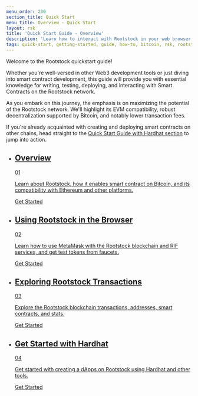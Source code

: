 ```yaml
---
menu_order: 200
section_title: Quick Start
menu_title: Overview - Quick Start
layout: rsk
title: 'Quick Start Guide - Overview'
description: 'Learn how to interact with Rootstock in your web browser, how to view Rootstock transactions, develop and deploy your very first smart contract to the Rootstock network.'
tags: quick-start, getting-started, guide, how-to, bitcoin, rsk, rootstock, peer-to-peer, merged-mining, blockchain, powpeg
---
```



Welcome to the Rootstock quickstart guide!

Whether you're well-versed in other Web3 development tools or just diving into smart contract development, this guide will provide you with essential knowledge for writing, testing, deploying, and interacting with Smart Contracts on the Rootstock network.

As you embark on this journey, the emphasis is on maximizing the potential of the Rootstock network. We'll highlight its EVM compatibility, robust decentralization supported by Bitcoin, and notably lower transaction fees.

If you're already acquainted with creating and deploying smart contracts on other chains, head straight to the [Quick Start Guide with Hardhat section](/guides/quickstart/hardhat/) to jump into action.

<div class="features-list">
    <ul id="card-list" class="row">
        <li class="col-xl-6 col-md-6">
        <div class="feature-card">
<div class="content"><a href="/guides/quickstart/overview/">
            <div class="content-container">
               <div class="card-title"><h2 class="zg-text-bg">Overview</h2><span class="zg-label ml-1">01</span></div> 
                <p class="card-desc">Learn about Rootstock, how it enables smart contract on Bitcoin, and its compatibility with Ethereum and other platforms.</p>
            </div>
            </a><div class="btn-container "><a href="/guides/quickstart/overview/">
                </a><a class="green" href="/guides/quickstart/overview/">Get Started</a>
            </div>
            </div>
        </div>
        </li>
        <li class="col-xl-6 col-md-6">
        <div class="feature-card">
<div class="content"><a href="/guides/quickstart/browser/">
            <div class="content-container">
              <div class="card-title"><h2 class="zg-text-bg bg-yellow">Using Rootstock in the Browser</h2><span class="zg-label ml-1 bg-yellow">02</span></div> 
                <p class="card-desc">Learn how to use MetaMask with the Rootstock blockchain and RIF services, and get test tokens from faucets.</p>
            </div>
            </a><div class="btn-container"><a href="/guides/quickstart/browser/">
                </a><a class="green" href="/guides/quickstart/browser/">Get Started</a>
            </div>
            </div>
        </div>
        </li>
        <li class="col-xl-6 col-md-6">
        <div class="feature-card">
<div class="content two-line-title-content"><a href="/guides/quickstart/transactions/">
            <div class="content-container">
            <div class="card-title"><h2 class="zg-text-bg bg-purple">Exploring Rootstock Transactions</h2><span class="zg-label ml-1 bg-purple">03</span></div>
                <p class="card-desc">Explore the Rootstock blockchain transactions, addresses, smart contracts, and stats.</p>
            </div>
            </a><div class="btn-container"><a href="/guides/quickstart/transactions/">
                </a><a class="green" href="/guides/quickstart/transactions/">Get Started</a>
            </div>
            </div>
        </div>
        </li>
        <li class="col-xl-6 col-md-6">
        <div class="feature-card">
<div class="content"><a href="/guides/quickstart/hardhat/">
            <div class="content-container">
               <div class="card-title"><h2 class="zg-text-bg bg-pink">Get Started with Hardhat</h2><span class="zg-label ml-1 bg-pink">04</span></div> 
                <p class="card-desc">Get started with creating a dApps on Rootstock using Hardhat and other tools.</p>
            </div>
            </a><div class="btn-container"><a href="/guides/quickstart/hardhat/">
                </a><a class="green" href="/guides/quickstart/hardhat/">Get Started</a>
            </div>
            </div>
        </div>
        </li>
    </ul>
</div>
